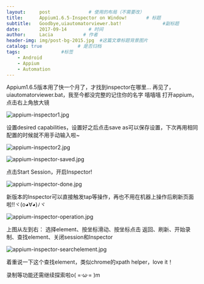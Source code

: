 ```yaml
---
layout:     post              # 使用的布局（不需要改）
title:      Appium1.6.5-Inspector on Window!       # 标题 
subtitle:   Goodbye,uiautomatorviewer.bat!               #副标题
date:       2017-09-14        # 时间
author:     Lacia           # 作者
header-img: img/post-bg-2015.jpg  #这篇文章标题背景图片
catalog: true             # 是否归档
tags:               #标签
    - Android
    - Appium
    - Automation
---
```


Appium1.6.5版本用了快一个月了，才找到inspector在哪里… 
再见了，uiautomatorviewer.bat，我至今都没完整的记住你的名字 嘻嘻嘻
打开appium，点击右上角放大镜


![appium-inspector1.jpg](http://upload-images.jianshu.io/upload_images/4886646-ff0ce1f971b18a59.jpg?imageMogr2/auto-orient/strip%7CimageView2/2/w/1240)


设置desired capabilities，设置好之后点击save as可以保存设置，下次再用相同配置的时候就不用手动输入啦~


![appium-inspector2.jpg](http://upload-images.jianshu.io/upload_images/4886646-73b3178494371833.jpg?imageMogr2/auto-orient/strip%7CimageView2/2/w/1240)  


![appium-inspector-saved.jpg](http://upload-images.jianshu.io/upload_images/4886646-57e90d6edcb5e6da.jpg?imageMogr2/auto-orient/strip%7CimageView2/2/w/1240)



点击Start Session，开启Inspector!

![appium-inspector-done.jpg](http://upload-images.jianshu.io/upload_images/4886646-2d7f72791bc915c8.jpg?imageMogr2/auto-orient/strip%7CimageView2/2/w/1240)


新版本的Inspector可以直接触发tap等操作，再也不用在机器上操作后刷新页面啦!!ヾ(o◕∀◕)ﾉヾ  


![appium-inspector-operation.jpg](http://upload-images.jianshu.io/upload_images/4886646-7fee05be59e778a6.jpg?imageMogr2/auto-orient/strip%7CimageView2/2/w/1240)


上图从左到右：
选择element、按坐标滑动、按坐标点击
返回、刷新、开始录制、查找element、关闭session和Inspector


![appium-inspector-searchelement.jpg](http://upload-images.jianshu.io/upload_images/4886646-92ea3d0cf431780d.jpg?imageMogr2/auto-orient/strip%7CimageView2/2/w/1240)


着重说一下这个查找element，类似chrome的xpath helper，love it！

录制等功能还需继续探索啦o( =·ω·= )m